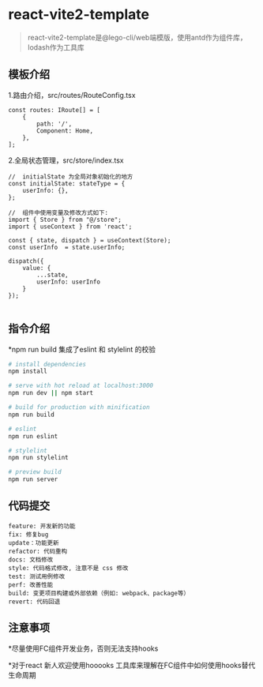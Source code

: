 <!--
 * @Author: 
 * @Date: 2021-07-16 18:40:13
 * @LastEditors: Please set LastEditors
 * @LastEditTime: 2021-07-21 19:33:18
 * @Description: 
-->
# react-vite2-template

> react-vite2-template是@lego-cli/web端模版，使用antd作为组件库，lodash作为工具库

## 模板介绍

1.路由介绍，src/routes/RouteConfig.tsx

````
const routes: IRoute[] = [
    {
        path: '/',
        Component: Home,
    },
];
 ````
    
2.全局状态管理，src/store/index.tsx

````
//  initialState 为全局对象初始化的地方
const initialState: stateType = {
    userInfo: {},
};

//  组件中使用变量及修改方式如下: 
import { Store } from "@/store";
import { useContext } from 'react';

const { state, dispatch } = useContext(Store);
const userInfo  = state.userInfo;

dispatch({
    value: {
        ...state,
        userInfo: userInfo
    }
});
    
````

## 指令介绍

*npm run build 集成了eslint 和 stylelint 的校验

``` bash
# install dependencies
npm install

# serve with hot reload at localhost:3000
npm run dev || npm start

# build for production with minification
npm run build

# eslint 
npm run eslint

# stylelint
npm run stylelint

# preview build
npm run server
```


 ## 代码提交

 ```
feature: 开发新的功能
fix: 修复bug
update：功能更新
refactor: 代码重构
docs: 文档修改
style: 代码格式修改, 注意不是 css 修改
test: 测试用例修改
perf: 改善性能
build: 变更项目构建或外部依赖（例如: webpack、package等）
revert: 代码回退
```

 ## 注意事项

*尽量使用FC组件开发业务，否则无法支持hooks

*对于react 新人欢迎使用hooooks 工具库来理解在FC组件中如何使用hooks替代生命周期



